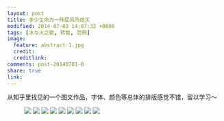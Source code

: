 ```yaml
---
layout: post
title: 多少生命为一阵屁风所熄灭
modified: 2014-07-03 14:07:32 +0800
tags: [冰与火之歌, 转载, 范例]
image:
  feature: abstract-1.jpg
  credit: 
  creditlink: 
comments: post-20140701-0
share: true
link: 
---
```


从知乎里找见的一个图文作品，字体、颜色等总体的排版感觉不错，留以学习～

<figure>
	<a href="{{site.url}}/images/2014/0701.jpg"><img src="{{site.url}}/images/2014/0701.jpg"></a>
	<a href="{{site.url}}/images/2014/0702.jpg"><img src="{{site.url}}/images/2014/0702.jpg"></a>
	<a href="{{site.url}}/images/2014/0703.jpg"><img src="{{site.url}}/images/2014/0703.jpg"></a>
	<a href="{{site.url}}/images/2014/0704.jpg"><img src="{{site.url}}/images/2014/0704.jpg"></a>
	<a href="{{site.url}}/images/2014/0705.jpg"><img src="{{site.url}}/images/2014/0705.jpg"></a>
	<a href="{{site.url}}/images/2014/0706.jpg"><img src="{{site.url}}/images/2014/0706.jpg"></a>
	<a href="{{site.url}}/images/2014/0707.jpg"><img src="{{site.url}}/images/2014/0707.jpg"></a>
	<a href="{{site.url}}/images/2014/0708.jpg"><img src="{{site.url}}/images/2014/0708.jpg"></a>
	<a href="{{site.url}}/images/2014/0709.jpg"><img src="{{site.url}}/images/2014/0709.jpg"></a>
</figure>
